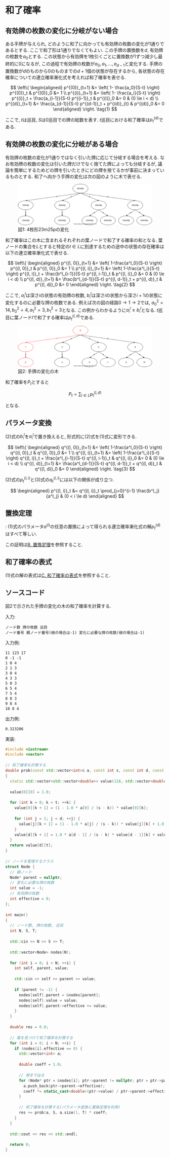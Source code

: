 # 和了確率

## 有効牌の枚数の変化に分岐がない場合

ある手牌が与えられ, どのように和了に向かっても有効牌の枚数の変化が1通りであるとする. ここで和了形は1通りでなくてもよい. この手牌の置換数を$d$, 有効牌の枚数を$a_0$とする. この状態から有効牌を1枚引くごとに置換数が1ずつ減少し最終的に0になるが, この過程で有効牌の枚数が$a_0, a_1, \ldots , a_{d-1}$と変化する. 手牌の置換数が$d$のものから$0$のものまでの$d+1$個の状態が存在するから, 各状態の存在確率についての連立確率漸化式を考えれば和了確率を表せる.

$$
\left\{
\begin{aligned}
p^{(0)}_{t+1} &= \left( 1- \frac{a_0}{S-t} \right) p^{(0)}_t & p^{(0)}_0 &= 1 \\
p^{(i)}_{t+1} &= \left( 1- \frac{a_i}{S-t} \right) p^{(i)}_t + \frac{a_{i-1}}{S-t} p^{(i-1)}_t & p^{(i)}_0 &= 0 & (0 \le i < d) \\
p^{(d)}_{t+1} &= \frac{a_{d-1}}{S-t} p^{(d-1)}_t + p^{(d)}_{t} & p^{(d)}_0 &= 0
\end{aligned}
\right.
\tag{1}
$$

ここで, $t$は巡目, $S$は0巡目での牌の総数を表す. $t$巡目における和了確率は$p^{(d)}_t$である.

## 有効牌の枚数の変化に分岐がある場合

有効牌の枚数の変化が1通りではなく引いた牌に応じて分岐する場合を考える. なお有効牌の枚数の変化は引いた牌だけでなく捨てた牌によっても分岐するが, 議論を簡単にするためどの牌を引いたときにどの牌を捨てるかが事前に決まっているものとする. 和了へ向かう手牌の変化は次の図のように木で表せる.

<figure text-align="center">
  <img src="../img/tree-1.svg"/>
  <figcaption>図1: 4枚形23m25pの変化</figcaption>
</figure>

和了確率はこの木に含まれるそれぞれの葉ノードで和了する確率の和となる. 葉ノードの集合を$L$とすると特定の$l \in L$に到達するための途中の状態の存在確率は以下の連立確率漸化式で表せる.

$$
\left\{
\begin{aligned}
p^{(l, 0)}_{t+1} &= \left( 1-\frac{a^l_0}{S-t} \right) p^{(l, 0)}_t  & p^{(l, 0)}_0 &= 1 \\
p^{(l, i)}_{t+1} &= \left( 1-\frac{a^l_i}{S-t} \right) p^{(l, i)}_t + \frac{b^l_{i-1}}{S-t} p^{(l, i-1)}_t & p^{(l, i)}_0 &= 0 & (0 \le i < d) \\
p^{(l, d)}_{t+1} &= \frac{b^l_{d-1}}{S-t} p^{(l, d-1)}_t + p^{(l, d)}_t & p^{(l, d)}_0 &= 0
\end{aligned}
\right.
\tag{2}
$$

ここで, $a^l_i$は深さ$i$の状態の有効牌の枚数, $b^l_i$は深さ$i$の状態から深さ$i+1$の状態に変化するのに必要な牌の枚数である. 例えば次の図の経路$0 \rightarrow 1 \rightarrow 2$では, $a^2_0 = 14, b^2_0 = 4, a^2_1 = 3, b^2_1 = 3$となる. この例からわかるように$a^l_i \ge b^l_i$となる. $t$巡目に葉ノード$l$で和了する確率は$p^{(l, d)}_t$である.

<figure text-align="center">
  <img src="../img/tree-2.svg"/>
  <figcaption>図2: 手牌の変化の木</figcaption>
</figure>

和了確率を$P_t$とすると

$$
P_t = \sum_{l \in L} p^{(l, d)}_t
$$

となる. 

## パラメータ変換

(2)式の$b^l_i$を$a^l_i$で置き換えると, 形式的に(2)式を(1)式に変形できる.

$$
\left\{
\begin{aligned}
q^{(l, 0)}_{t+1} &= \left( 1-\frac{a^l_0}{S-t} \right) q^{(l, 0)}_t  & q^{(l, 0)}_0 &= 1 \\
q^{(l, i)}_{t+1} &= \left( 1-\frac{a^l_i}{S-t} \right) q^{(l, i)}_t + \frac{a^l_{i-1}}{S-t} q^{(l, i-1)}_t & q^{(l, i)}_0 &= 0 & (0 \le i < d) \\
q^{(l, d)}_{t+1} &= \frac{a^l_{d-1}}{S-t} q^{(l, d-1)}_t + q^{(l, d)}_t & q^{(l, d)}_0 &= 0
\end{aligned}
\right.
\tag{3}
$$

(2)式の$p^{(l, i)}_{t}$と(3)式の$q^{(l, i)}_{t}$には以下の関係が成り立つ.

$$
\begin{aligned}
p^{(l, i)}_t &= q^{(l, i)}_t \prod_{j=0}^{i-1} \frac{b^l_j}{a^l_j} & (0 < i \le d)
\end{aligned}
$$

## 置換定理

: (1)式のパラメータ$a^{(i)}$の任意の置換によって得られる連立確率漸化式の解$p^{(d)}_t$はすべて等しい.

この証明は[B. 置換定理](permutation.md)を参照すること.

## 和了確率の表式

(1)式の解の表式は[C. 和了確率の表式](formula.md)を参照すること.

## ソースコード

図2で示された手牌の変化の木の和了確率を計算する.

入力:
```
ノード数 牌の枚数 巡目
ノード番号 親ノード番号(根の場合は-1) 変化に必要な牌の枚数(根の場合は-1)
```

入力例:
```
11 123 17
0 -1 -1
1 0 4
2 1 3
3 0 4
4 3 3
5 0 3
6 5 4
7 5 4
8 0 3
9 8 4
10 8 4
```

出力例:
```
0.323206
```

実装:
```cpp
#include <iostream>
#include <vector>

// 和了確率を計算する
double prob(const std::vector<int>& a, const int s, const int d, const int t)
{
  static std::vector<std::vector<double>> value(128, std::vector<double>(128, 0.0));

  value[0][0] = 1.0;

  for (int k = 0; k < t; ++k) {
    value[0][k + 1] = (1 - 1.0 * a[0] / (s - k)) * value[0][k];

    for (int j = 1; j < d; ++j) {
      value[j][k + 1] = (1 - 1.0 * a[j] / (s - k)) * value[j][k] + 1.0 * a[j - 1] / (s - k) * value[j - 1][k];
    }
    value[d][k + 1] = 1.0 * a[d - 1] / (s - k) * value[d - 1][k] + value[d][k];
  }
  return value[d][t];
}

// ノードを管理するクラス
struct Node {
  // 親ノード
  Node* parent = nullptr;
  // 変化に必要な牌の枚数
  int value = -1;
  // 有効牌の枚数
  int effective = 0;
};

int main()
{
  // ノード数, 牌の枚数, 巡目
  int N, S, T;

  std::cin >> N >> S >> T;

  std::vector<Node> nodes(N);

  for (int i = 0; i < N; ++i) {
    int self, parent, value;

    std::cin >> self >> parent >> value;

    if (parent != -1) {
      nodes[self].parent = &nodes[parent];
      nodes[self].value = value;
      nodes[self].parent->effective += value;
    }
  }

  double res = 0.0;

  // 葉を見つけて和了確率を計算する
  for (int i = 0; i < N; ++i) {
    if (nodes[i].effective == 0) {
      std::vector<int> a;

      double coeff = 1.0;

      // 根まで辿る
      for (Node* ptr = &nodes[i]; ptr->parent != nullptr; ptr = ptr->parent) {
        a.push_back(ptr->parent->effective);
        coeff *= static_cast<double>(ptr->value) / ptr->parent->effective;
      }

      // 和了確率を計算する(パラメータ変換と置換定理を利用)
      res += prob(a, S, a.size(), T) * coeff;
    }
  }

  std::cout << res << std::endl;

  return 0;
}
```
